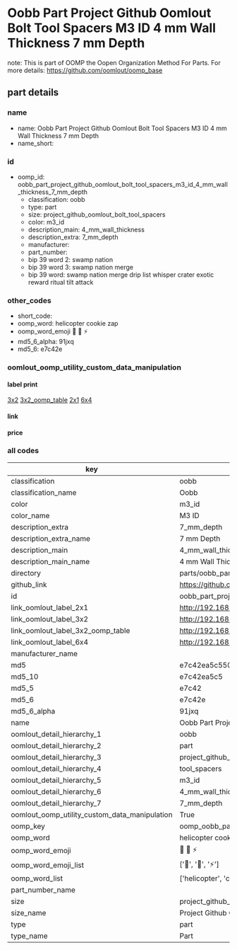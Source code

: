 # Oobb Part Project Github Oomlout Bolt Tool Spacers M3 ID 4 mm Wall Thickness 7 mm Depth  

note: This is part of OOMP the Oopen Organization Method For Parts. For more details: https://github.com/oomlout/oomp_base

##  part details
  







### name
* name: Oobb Part Project Github Oomlout Bolt Tool Spacers M3 ID 4 mm Wall Thickness 7 mm Depth
* name_short: 
### id
* oomp_id: oobb_part_project_github_oomlout_bolt_tool_spacers_m3_id_4_mm_wall_thickness_7_mm_depth
  * classification: oobb
  * type: part
  * size: project_github_oomlout_bolt_tool_spacers
  * color: m3_id
  * description_main: 4_mm_wall_thickness
  * description_extra: 7_mm_depth
  * manufacturer: 
  * part_number: 
  * bip 39 word 2: swamp nation
  * bip 39 word 3: swamp nation merge
  * bip 39 word: swamp nation merge drip list whisper crater exotic reward ritual tilt attack

### other_codes
* short_code: 
* oomp_word: helicopter cookie zap
* oomp_word_emoji :helicopter: :cookie: :zap:
* md5_6_alpha: 91jxq
* md5_6: e7c42e






### oomlout_oomp_utility_custom_data_manipulation
#### label print
[3x2](http://192.168.1.245:1112/?label=oomp%2091jxq)
[3x2_oomp_table](http://192.168.1.108:1112/?label=oomp%2091jxq)
[2x1](http://192.168.1.242:1112/?label=oomp%2091jxq)
[6x4](http://192.168.1.55:1112/?label=oomp%2091jxq)    

#### link

                              

#### price







### all codes 
| key | value |  
| --- | --- |  
| classification | oobb |  
| classification_name | Oobb |  
| color | m3_id |  
| color_name | M3 ID |  
| description_extra | 7_mm_depth |  
| description_extra_name | 7 mm Depth |  
| description_main | 4_mm_wall_thickness |  
| description_main_name | 4 mm Wall Thickness |  
| directory | parts/oobb_part_project_github_oomlout_bolt_tool_spacers_m3_id_4_mm_wall_thickness_7_mm_depth |  
| github_link | https://github.com/oomlout/oomlout_oomp_part_src/tree/main/parts/oobb_part_project_github_oomlout_bolt_tool_spacers_m3_id_4_mm_wall_thickness_7_mm_depth |  
| id | oobb_part_project_github_oomlout_bolt_tool_spacers_m3_id_4_mm_wall_thickness_7_mm_depth |  
| link_oomlout_label_2x1 | http://192.168.1.242:1112/?label=oomp%2091jxq |  
| link_oomlout_label_3x2 | http://192.168.1.245:1112/?label=oomp%2091jxq |  
| link_oomlout_label_3x2_oomp_table | http://192.168.1.108:1112/?label=oomp%2091jxq |  
| link_oomlout_label_6x4 | http://192.168.1.55:1112/?label=oomp%2091jxq |  
| manufacturer_name |  |  
| md5 | e7c42ea5c5500653ea41343316e4d6d9 |  
| md5_10 | e7c42ea5c5 |  
| md5_5 | e7c42 |  
| md5_6 | e7c42e |  
| md5_6_alpha | 91jxq |  
| name | Oobb Part Project Github Oomlout Bolt Tool Spacers M3 ID 4 mm Wall Thickness 7 mm Depth |  
| oomlout_detail_hierarchy_1 | oobb |  
| oomlout_detail_hierarchy_2 | part |  
| oomlout_detail_hierarchy_3 | project_github_bolt |  
| oomlout_detail_hierarchy_4 | tool_spacers |  
| oomlout_detail_hierarchy_5 | m3_id |  
| oomlout_detail_hierarchy_6 | 4_mm_wall_thickness |  
| oomlout_detail_hierarchy_7 | 7_mm_depth |  
| oomlout_oomp_utility_custom_data_manipulation | True |  
| oomp_key | oomp_oobb_part_project_github_oomlout_bolt_tool_spacers_m3_id_4_mm_wall_thickness_7_mm_depth |  
| oomp_word | helicopter cookie zap |  
| oomp_word_emoji | :helicopter: :cookie: :zap: |  
| oomp_word_emoji_list | [':helicopter:', ':cookie:', ':zap:'] |  
| oomp_word_list | ['helicopter', 'cookie', 'zap'] |  
| part_number_name |  |  
| size | project_github_oomlout_bolt_tool_spacers |  
| size_name | Project Github Oomlout Bolt Tool Spacers |  
| type | part |  
| type_name | Part |  
